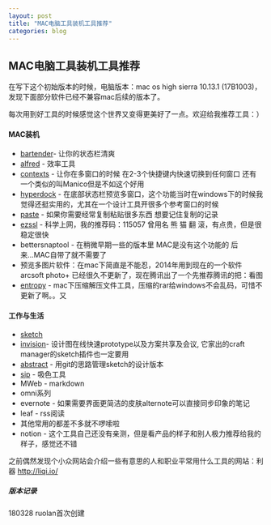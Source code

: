 ```yaml
---
layout: post
title: "MAC电脑工具装机工具推荐"
categories: blog
---
```


## MAC电脑工具装机工具推荐
在写下这个初始版本的时候，电脑版本：mac os high sierra 10.13.1 (17B1003)，发现下面部分软件已经不兼容mac后续的版本了。

每次用到好工具的时候感觉这个世界又变得更美好了一点。欢迎给我推荐工具：）

#### MAC装机
- [bartender](https://www.macbartender.com/)- 让你的状态栏清爽
- [alfred](https://www.alfredapp.com/)  - 效率工具
- [contexts](https://contexts.co/) - 让你在多窗口的时候 在2-3个快捷键内快速切换到任何窗口  还有一个类似的叫Manico但是不如这个好用
- [hyperdock](https://bahoom.com/hyperdock/`) - 在底部状态栏预览多窗口，这个功能当时在windows下的时候我觉得还挺实用的，尤其在一个设计工具开很多个参考窗口的时候
- [paste](https://pasteapp.me/) - 如果你需要经常复制粘贴很多东西 想要记住复制的记录
- [ezssl](https://ezssl.net/?r=115057) - 科学上网，我的推荐码：115057 曾用名 熊 猫 翻 滚，有点贵，但是很稳定很快
- bettersnaptool - 在稍微早期一些的版本里 MAC是没有这个功能的 后来...MAC自带了就不需要了
- 预览多图片软件：在mac下简直是不能忍，2014年用到现在的一个软件 arcsoft photo+ 已经很久不更新了，现在腾讯出了一个先推荐腾讯的把：看图
- [entropy](http://www.eigenlogik.com/entropy/) - mac下压缩解压文件工具，压缩的rar给windows不会乱码，可惜不更新了啊。。又


#### 工作与生活
- [sketch](https://www.sketchapp.com/)
- [invision](http://get.invis.io/medryhB)- 设计图在线快速prototype以及方案共享及会议, 它家出的craft manager的sketch插件也一定要用
- [abstract](https://www.goabstract.com/) - 用git的思路管理sketch的设计版本
- [sip](http://sipapp.io/) - 吸色工具
- MWeb - markdown  
- omni系列
- evernote - 如果需要界面更简洁的皮肤alternote可以直接同步印象的笔记
- leaf - rss阅读
- 其他常用的都差不多就不啰嗦啦
- notion - 这个工具自己还没有亲测，但是看产品的样子和别人极力推荐给我的样子，感觉还不错

之前偶然发现个小众网站会介绍一些有意思的人和职业平常用什么工具的网站：利器 http://liqi.io/

##### 版本记录
180328 ruolan首次创建
